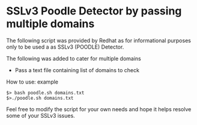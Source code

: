 SSLv3 Poodle Detector by passing multiple domains
=================================================

The following script was provided by Redhat as for informational purposes only to be used a as SSLv3 (POODLE) Detector.

The following was added to cater for multiple domains

*	Pass a text file containing list of domains to check</li>

How to use: example
```
$> bash poodle.sh domains.txt
$>./poodle.sh domains.txt
```

Feel free to modify the script for your own needs and hope it helps resolve some of your SSLv3 issues.